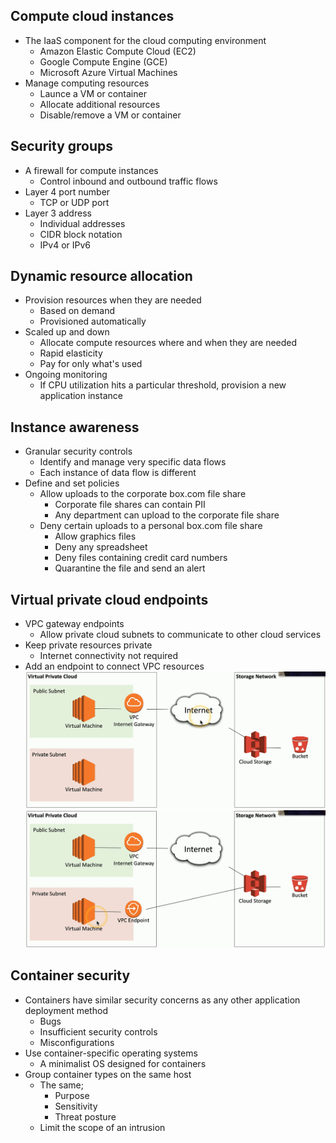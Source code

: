 ## Compute cloud instances
- The IaaS component for the cloud computing environment
	- Amazon Elastic Compute Cloud (EC2)
	- Google Compute Engine (GCE)
	- Microsoft Azure Virtual Machines
- Manage computing resources
	- Launce a VM or container
	- Allocate additional resources
	- Disable/remove a VM or container
## Security groups
- A firewall for compute instances
	- Control inbound and outbound traffic flows
- Layer 4 port number
	- TCP or UDP port
- Layer 3 address
	- Individual addresses
	- CIDR block notation
	- IPv4 or IPv6
## Dynamic resource allocation
- Provision resources when they are needed
	- Based on demand
	- Provisioned automatically
- Scaled up and down
	- Allocate compute resources where and when they are needed
	- Rapid elasticity
	- Pay for only what's used
- Ongoing monitoring
	- If CPU utilization hits a particular threshold, provision a new application instance
## Instance awareness
- Granular security controls
	- Identify and manage very specific data flows
	- Each instance of data flow is different
- Define and set policies
	- Allow uploads to the corporate box.com file share
		- Corporate file shares can contain PII
		- Any department can upload to the corporate file share
	- Deny certain uploads to a personal box.com file share
		- Allow graphics files
		- Deny any spreadsheet
		- Deny files containing credit card numbers
		- Quarantine the file and send an alert
## Virtual private cloud endpoints
- VPC gateway endpoints
	- Allow private cloud subnets to communicate to other cloud services
- Keep private resources private
	- Internet connectivity not required
- Add an endpoint to connect VPC resources
![](../Images/240531-1.png)
![](../Images/240531-1%201.png)
## Container security
- Containers have similar security concerns as any other application deployment method
	- Bugs
	- Insufficient security controls
	- Misconfigurations
- Use container-specific operating systems
	- A minimalist OS designed for containers
- Group container types on the same host
	- The same;
		- Purpose
		- Sensitivity
		- Threat posture
	- Limit the scope of an intrusion

